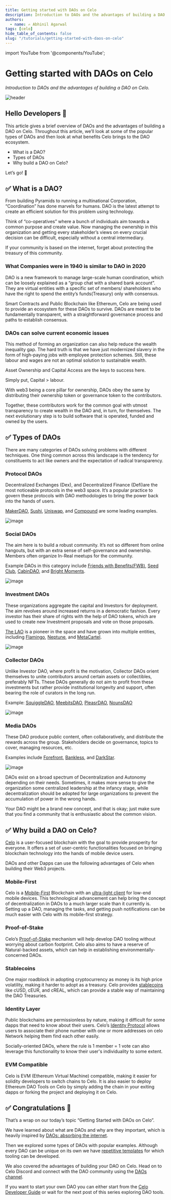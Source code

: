 ```yaml
---
title: Getting started with DAOs on Celo
description: Introduction to DAOs and the advantages of building a DAO on Celo.
authors:
  - name: ✍️ Abhinil Agarwal
tags: [celo]
hide_table_of_contents: false
slug: "/tutorials/getting-started-with-daos-on-celo"
---
```


import YouTube from '@components/YouTube';

# Getting started with DAOs on Celo

_Introduction to DAOs and the advantages of building a DAO on Celo._

![header](../../src/data-tutorials/showcase/beginner/getting-started-with-daos-on-celo.png)

## Hello Developers 🌱

This article gives a brief overview of DAOs and the advantages of building a DAO on Celo. Throughout this article, we’ll look at some of the popular types of DAOs and then look at what benefits Celo brings to the DAO ecosystem.

- What is a DAO?
- Types of DAOs
- Why build a DAO on Celo?

Let’s go! 🚀

## ✅ What is a DAO?

From building Pyramids to running a multinational Corporation, “Coordination” has done marvels for humans. DAO is the latest attempt to create an efficient solution for this problem using technology.

Think of “co-operatives” where a bunch of individuals aim towards a common purpose and create value. Now managing the ownership in this organization and getting every stakeholder’s views on every crucial decision can be difficult, especially without a central intermediary.

If your community is based on the internet, forget about protecting the treasury of this community.

### What Companies were in 1940 is similar to DAO in 2020

DAO is a new framework to manage large-scale human coordination, which can be loosely explained as a “group chat with a shared bank account”.
They are virtual entities with a specific set of members/ shareholders who have the right to spend the entity’s funds(Treasury) only with consensus.

Smart Contracts and Public Blockchain like Ethereum, Celo are being used to provide an ecosystem for these DAOs to survive. DAOs are meant to be fundamentally transparent, with a straightforward governance process and paths to establish consensus.

### DAOs can solve current economic issues

This method of forming an organization can also help reduce the wealth inequality gap. The hard truth is that we have just modernized slavery in the form of high-paying jobs with employee protection schemes. Still, these labour and wages are not an optimal solution to sustainable wealth.

Asset Ownership and Capital Access are the keys to success here.

Simply put, Capital > labour.

With web3 being a core pillar for ownership, DAOs obey the same by distributing their ownership token or governance token to the contributors.

Together, these contributors work for the common goal with utmost transparency to create wealth in the DAO and, in turn, for themselves. The next evolutionary step is to build software that is operated, funded and owned by the users.

## ✅ Types of DAOs

There are many categories of DAOs solving problems with different techniques. One thing common across this landscape is the tendency for constituents to act like owners and the expectation of radical transparency.

### Protocol DAOs

Decentralized Exchanges (Dex), and Decentralized Finance (Defi)are the most noticeable protocols in the web3 space. It’s a popular practice to govern these protocols with DAO methodologies to bring the power back into the hands of users.

[MakerDAO](https://makerdao.com/en/), [Sushi](http://sushi.com/), [Uniswap](https://uniswap.org/), and [Compound](https://compound.finance/) are some leading examples.

![image](images/1.png)

### Social DAOs

The aim here is to build a robust community. It’s not so different from online hangouts, but with an extra sense of self-governance and ownership. Members often organize In-Real meetups for the community.

Example DAOs in this category include [Friends with Benefits(FWB)](https://www.fwb.help/), [Seed Club](https://seedclub.xyz/), [CabinDAO](https://creators.mirror.xyz/), and [Bright Moments](https://www.brightmoments.io/).

![image](images/2.png)

### Investment DAOs

These organizations aggregate the capital and Investors for deployment. The aim revolves around increased returns in a democratic fashion. Every investor has their share of rights with the help of DAO tokens, which are used to create new Investment proposals and vote on those proposals.

[The LAO](https://www.thelao.io/) is a pioneer in the space and have grown into multiple entities, including [Flamingo](https://flamingodao.xyz/), [Neptune](https://neptunedao.xyz/), and [MetaCartel](https://www.metacartel.org/).

![image](images/3.png)

### Collector DAOs

Unlike Investor DAO, where profit is the motivation, Collector DAOs orient themselves to unite contributors around certain assets or collectibles, preferably NFTs. These DAOs generally do not aim to profit from these investments but rather provide institutional longevity and support, often bearing the role of curators in the long run.

Example: [SquiggleDAO](https://squiggledao.com/), [MeebitsDAO](https://www.meebitsdao.world/), [PleasrDAO](https://pleasr.org/), [NounsDAO](https://nouns.wtf/)

![image](images/4.png)

### Media DAOs

These DAO produce public content, often collaboratively, and distribute the rewards across the group. Stakeholders decide on governance, topics to cover, managing resources, etc.

Examples include [Forefront](https://forefront.market/), [Bankless](https://banklessdao.substack.com/), and [DarkStar](https://darkstar.mirror.xyz/).

![image](images/5.png)

DAOs exist on a broad spectrum of Decentralization and Autonomy depending on their needs. Sometimes, it makes more sense to give the organization some centralized leadership at the infancy stage, while decentralization should be adopted for large organizations to prevent the accumulation of power in the wrong hands.

Your DAO might be a brand new concept, and that is okay; just make sure that you find a community that is enthusiastic about the common vision.

## ✅ Why build a DAO on Celo?

[Celo](https://celo.org/) is a user-focused blockchain with the goal to provide prosperity for everyone. It offers a set of user-centric functionalities focused on bringing blockchain technology into the hands of mobile device users.

DAOs and other Dapps can use the following advantages of Celo when building their Web3 projects.

### Mobile-First

Celo is a [Mobile-First](/general) Blockchain with an [ultra-light client](/protocol/plumo) for low-end mobile devices. This technological advancement can help bring the concept of decentralization in DAOs to a much larger scale than it currently is. Setting up a DAO, managing the tasks, and getting push notifications can be much easier with Celo with its mobile-first strategy.

### Proof-of-Stake

Celo’s [Proof-of-Stake](/protocol/pos) mechanism will help develop DAO tooling without worrying about carbon footprint. Celo also aims to have a reserve of Natural-backed assets, which can help in establishing environmentally-concerned DAOs.

### Stablecoins

One major roadblock in adopting cryptocurrency as money is its high price volatility, making it harder to adopt as a treasury. Celo provides [stablecoins](https://docs.celo.org/celo-codebase/protocol/stability) like cUSD, cEUR, and cREAL, which can provide a stable way of maintaining the DAO Treasuries.

### Identity Layer

Public blockchains are permissionless by nature, making it difficult for some dapps that need to know about their users. Celo’s [Identity Protocol](/protocol/identity) allows users to associate their phone number with one or more addresses on celo Network helping them find each other easily.

Socially-oriented DAOs, where the rule is 1 member = 1 vote can also leverage this functionality to know their user's individuality to some extent.

### EVM Compatible

Celo is EVM (Ethereum Virtual Machine) compatible, making it easier for solidity developers to switch chains to Celo. It is also easier to deploy Ethereum DAO Tools on Celo by simply adding the chain in your exiting dapps or forking the project and deploying it on Celo.

## ✅ Congratulations 🎉

That’s a wrap on our today’s topic “Getting Started with DAOs on Celo”.

We have learned about what are DAOs and why are they important, which is heavily inspired by [DAOs: absorbing the internet](https://www.readthegeneralist.com/briefing/dao#toc-1).

Then we explored some types of DAOs with popular examples. Although every DAO can be unique on its own we have [repetitive templates](https://coopahtroopa.mirror.xyz/_EDyn4cs9tDoOxNGZLfKL7JjLo5rGkkEfRa_a-6VEWw) for which tooling can be developed.

We also covered the advantages of building your DAO on Celo. Head on to Celo Discord and connect with the DAO community using the [DAOs channel](https://discord.gg/9McDdMMW24).

If you want to start your own DAO you can either start from the [Celo Developer Guide](https://docs.celo.org/developer-guide/overview) or wait for the next post of this series exploring DAO tools.
